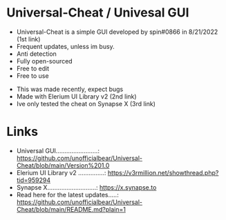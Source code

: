 # Universal-Cheat / Univesal GUI
* Universal-Cheat is a simple GUI developed by spin#0866 in 8/21/2022 (1st link)
* Frequent updates, unless im busy.
* Anti detection
* Fully open-sourced
* Free to edit
* Free to use

- This was made recently, expect bugs
- Made with Elerium UI Library v2 (2nd link)
- Ive only tested the cheat on Synapse X (3rd link)

# Links
* Universal GUI........................: https://github.com/unofficialbear/Universal-Cheat/blob/main/Version%201.0
* Elerium UI Library v2 ...............: https://v3rmillion.net/showthread.php?tid=959294
* Synapse X............................: https://x.synapse.to
* Read here for the latest updates.....: https://github.com/unofficialbear/Universal-Cheat/blob/main/README.md?plain=1
